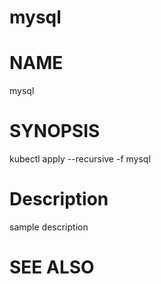 mysql
==================================================

# NAME

  mysql

# SYNOPSIS

  kubectl apply --recursive -f mysql

# Description

sample description

# SEE ALSO


